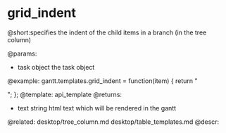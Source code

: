 grid_indent
=============
@short:specifies the indent  of the child items in a branch (in the tree column)
	

@params:
- task	object	the task object

@example:
gantt.templates.grid_indent = function(item) {
	return "<div class='gantt_tree_indent'></div>";
};
@template:	api_template
@returns:
- text		string		html text which will be rendered in the gantt

@related:
	desktop/tree_column.md
	desktop/table_templates.md
@descr:

